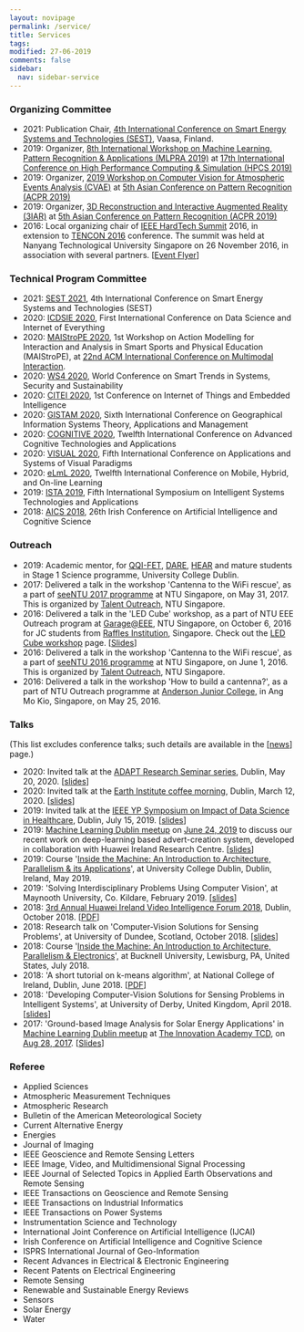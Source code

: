 ```yaml
---
layout: novipage
permalink: /service/
title: Services
tags: 
modified: 27-06-2019
comments: false
sidebar:
  nav: sidebar-service
---
```


### Organizing Committee
+ 2021: Publication Chair, <a href="https://sites.univaasa.fi/sest2021/committees/">4th International Conference on Smart Energy Systems and Technologies (SEST)</a>, Vaasa, Finland.
+ 2019: Organizer, <a href="http://hpcs2019.cisedu.info/2-conference/workshops/workshop14-mlpra">8th International Workshop on Machine Learning, Pattern Recognition & Applications (MLPRA 2019)</a> at <a href="http://hpcs2019.cisedu.info/">17th International Conference on High Performance Computing & Simulation (HPCS 2019)</a>
+ 2019: Organizer, <a href="https://2019cvae.github.io/">2019 Workshop on Computer Vision for Atmospheric Events Analysis (CVAE)</a> at <a href="https://www.acpr2019.org/">5th Asian Conference on Pattern Recognition (ACPR 2019)</a>
+ 2019: Organizer, <a href="https://3iar.github.io/">3D Reconstruction and Interactive Augmented Reality (3IAR)</a> at <a href="https://www.acpr2019.org/">5th Asian Conference on Pattern Recognition (ACPR 2019)</a>
+ 2016: Local organizing chair of <a href="http://hardtechsummit.com/">IEEE HardTech Summit</a> 2016, in extension to <a href="http://tencon2016.org/">TENCON 2016</a> conference. The summit was held at Nanyang Technological University Singapore on 26 November 2016, in association with several partners. [<a href="https://soumyabratadev.files.wordpress.com/2016/11/hts_flyer.png">Event Flyer</a>]

### Technical Program Committee
+ 2021: <a href="https://sites.univaasa.fi/sest2021/committees/">SEST 2021</a>, 4th International Conference on Smart Energy Systems and Technologies (SEST)
+ 2020: <a href="http://www.icdsie.com/committee.html">ICDSIE 2020</a>, First International Conference on Data Science and Internet of Everything
+ 2020: <a href="http://smart-sports-exercises.nl/maistrope/">MAIStroPE 2020</a>, 1st Workshop on Action Modelling for Interaction and Analysis in Smart Sports and Physical Education (MAIStroPE), at <a href="http://icmi.acm.org/2020/">22nd ACM International Conference on Multimodal Interaction</a>.
+ 2020: <a href="https://worlds4.co.uk/committees.php">WS4 2020</a>, World Conference on Smart Trends in Systems, Security and Sustainability
+ 2020: <a href="http://citei.intconference.org/organizing-committee/">CITEI 2020</a>, 1st Conference on Internet of Things and Embedded Intelligence
+ 2020: <a href="http://www.gistam.org/ProgramCommittee.aspx">GISTAM 2020</a>, Sixth International Conference on Geographical Information Systems Theory, Applications and Management
+ 2020: <a href="http://www.iaria.org/conferences2020/ComCOGNITIVE20.html">COGNITIVE 2020</a>, Twelfth International Conference on Advanced Cognitive Technologies and Applications
+ 2020: <a href="http://www.iaria.org/conferences2020/ComVISUAL20.html">VISUAL 2020</a>, Fifth International Conference on Applications and Systems of Visual Paradigms
+ 2020: <a href="http://www.iaria.org/conferences2020/ComeLmL20.html">eLmL 2020</a>, Twelfth International Conference on Mobile, Hybrid, and On-line Learning
+ 2019: <a href="http://www.acn-conference.org/ista2019/index.html">ISTA 2019</a>, Fifth International Symposium on Intelligent Systems Technologies and Applications 
+ 2018: <a href="http://aics2018.scss.tcd.ie/org.html">AICS 2018</a>, 26th Irish Conference on Artificial Intelligence and Cognitive Science 


### Outreach
+ 2019: Academic mentor, for <a href="http://www.ucd.ie/registry/admissions/FET.html">QQI-FET</a>, <a href="http://accesscollege.ie/dare/">DARE</a>, <a href="http://accesscollege.ie/hear/">HEAR</a> and mature students in Stage 1 Science programme, University College Dublin.
+ 2017: Delivered a talk in the workshop 'Cantenna to the WiFi rescue', as a part of <a href="http://www.ntu.edu.sg/TalentOutreach/seeNTU/Documents/seeNTU%20Programme%20Schedule%202017.pdf">seeNTU 2017 programme</a> at NTU Singapore, on May 31, 2017. This is organized by <a href="http://www.ntu.edu.sg/TalentOutreach/Pages/index.aspx">Talent Outreach</a>, NTU Singapore.
+ 2016: Delivered a talk in the 'LED Cube' workshop, as a part of NTU EEE Outreach program at <a href="http://www.eee.ntu.edu.sg/Programmes/Garage/Pages/Home.aspx">Garage@EEE</a>, NTU Singapore, on October 6, 2016 for JC students from <a href="http://www.ri.edu.sg/">Raffles Institution</a>, Singapore. Check out the <a href="http://www3.ntu.edu.sg/home2012/SOUMYABR001/ledcube.html">LED Cube workshop</a> page. [<a href="https://soumyabratadev.files.wordpress.com/2016/11/led-workshop_ri_6oct2016.pdf">Slides</a>]
+ 2016: Delivered a talk in the workshop 'Cantenna to the WiFi rescue', as a part of <a href="http://www.ntu.edu.sg/TalentOutreach/seeNTU/Documents/Module_Synopses_seeNTU%202016.pdf">seeNTU 2016 programme</a> at NTU Singapore, on June 1, 2016. This is organized by <a href="http://www.ntu.edu.sg/TalentOutreach/Pages/index.aspx">Talent Outreach</a>, NTU Singapore.
+ 2016: Delivered a talk in the workshop 'How to build a cantenna?', as a part of NTU Outreach programme at <a href="http://ajc.edu.sg/">Anderson Junior College,</a> in Ang Mo Kio, Singapore, on May 25, 2016.


### Talks

(This list excludes conference talks; such details are available in the [<a href="https://soumyabrata.github.io/news/">news</a>] page.)

+ 2020: Invited talk at the <a href="https://sites.google.com/a/adaptcentre.ie/srs/home/scientific-meetings/online-research-seminars-proposed?authuser=0">ADAPT Research Seminar series</a>, Dublin, May 20, 2020. [<a href="https://soumyabratadev.files.wordpress.com/2020/05/adaptseminar_may2020.pdf">slides</a>] 
+ 2020: Invited talk at the <a href="https://twitter.com/UCDEarth/status/1236976921130524673">Earth Institute coffee morning</a>, Dublin, March 12, 2020. [<a href="https://soumyabratadev.files.wordpress.com/2020/03/ei-2020.pdf">slides</a>] 
+ 2019: Invited talk at the <a href="https://www.eventbrite.sg/e/ieee-yp-symposium-on-impact-of-data-science-in-healthcare-tickets-62792349608?aff=eemailordconf&utm_campaign=order_confirm&utm_medium=email&ref=eemailordconf&utm_source=eb_email&utm_term=viewevent">IEEE YP Symposium on Impact of Data Science in Healthcare</a>, Dublin, July 15, 2019. [<a href="https://soumyabratadev.files.wordpress.com/2019/07/yp_symposium_july2019.pdf">slides</a>]
+ 2019: <a href="https://www.meetup.com/Machine-Learning-Dublin/events/262441772/">Machine Learning Dublin meetup</a> on <a href="https://twitter.com/DublinML/status/1143229057334558720 ">June 24, 2019</a> to discuss our recent work on deep-learning based advert-creation system, developed in collaboration with Huawei Ireland Research Centre. [<a href="https://soumyabratadev.files.wordpress.com/2019/06/ml_meetup_june2019.pdf">slides</a>]
+ 2019: Course '<a href="https://www.scss.tcd.ie/~devs/bdic.html">Inside the Machine: An Introduction to Architecture, Parallelism & its Applications</a>', at University College Dublin, Dublin, Ireland, May 2019.
+ 2019: 'Solving Interdisciplinary Problems Using Computer Vision', at Maynooth University, Co. Kildare, February 2019. [<a href="https://soumyabratadev.files.wordpress.com/2019/06/maynooth_talk.pdf">slides</a>]
+ 2018: <a href="https://irishtechnews.ie/huawei-ireland-video-intelligence-forum-2018-takes-place-october-23rd/">3rd Annual Huawei Ireland Video Intelligence Forum 2018</a>, Dublin, October 2018. [<a href="https://soumyabratadev.files.wordpress.com/2018/10/huawei-video-forum2018.pdf">PDF</a>]
+ 2018: Research talk on 'Computer-Vision Solutions for Sensing Problems', at University of Dundee, Scotland, October 2018. [<a href="https://soumyabratadev.files.wordpress.com/2019/06/dundee_oct2018.pdf">slides</a>]
+ 2018: Course '<a href="https://www.scss.tcd.ie/%7Edevs/bucknell.html">Inside the Machine: An Introduction to Architecture, Parallelism & Electronics</a>', at Bucknell University, Lewisburg, PA, United States, July 2018. 
+ 2018: 'A short tutorial on k-means algorithm', at National College of Ireland, Dublin, June 2018. [<a href="https://soumyabratadev.files.wordpress.com/2018/10/nci-talk.pdf">PDF</a>]
+ 2018: 'Developing Computer-Vision Solutions for Sensing Problems in Intelligent Systems', at University of Derby, United Kingdom, April 2018. [<a href="https://soumyabratadev.files.wordpress.com/2019/06/derby_april2018.pdf">slides</a>]
+ 2017: 'Ground-based Image Analysis for Solar Energy Applications' in <a href="http://mldublin.github.io">Machine Learning Dublin meetup</a> at <a href="https://mldublin.github.io/events/apapt-the-innovation-academy-tcd/">The Innovation Academy TCD</a>, on <a href="https://www.meetup.com/Machine-Learning-Dublin/events/242709321/">Aug 28, 2017</a>. [<a href="https://soumyabratadev.files.wordpress.com/2017/08/ml-meetup.pdf">Slides</a>]


### Referee
+ Applied Sciences
+ Atmospheric Measurement Techniques 
+ Atmospheric Research 
+ Bulletin of the American Meteorological Society 
+ Current Alternative Energy
+ Energies 
+ Journal of Imaging 
+ IEEE Geoscience and Remote Sensing Letters 
+ IEEE Image, Video, and Multidimensional Signal Processing
+ IEEE Journal of Selected Topics in Applied Earth Observations and Remote Sensing 
+ IEEE Transactions on Geoscience and Remote Sensing 
+ IEEE Transactions on Industrial Informatics 
+ IEEE Transactions on Power Systems 
+ Instrumentation Science and Technology 
+ International Joint Conference on Artificial Intelligence (IJCAI)
+ Irish Conference on Artificial Intelligence and Cognitive Science
+ ISPRS International Journal of Geo-Information 
+ Recent Advances in Electrical & Electronic Engineering 
+ Recent Patents on Electrical Engineering
+ Remote Sensing 
+ Renewable and Sustainable Energy Reviews 
+ Sensors 
+ Solar Energy 
+ Water 


